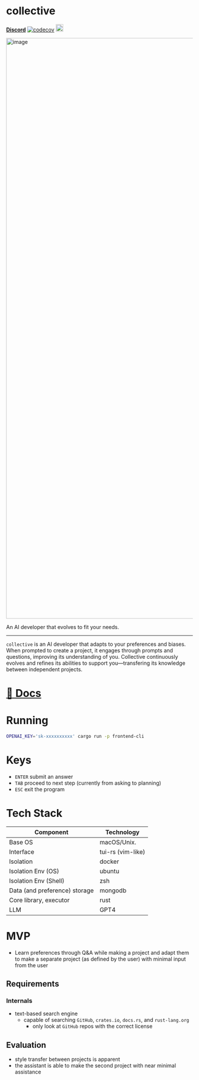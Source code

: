 # collective

[**Discord**](https://discord.gg/CzeXcYU8nC)
[![codecov](https://codecov.io/github/getcollective-ai/collective/branch/main/graph/badge.svg?token=C7HBZAAX3B)](https://app.codecov.io/gh/getcollective-ai/collective)
[<img alt="build status" src="https://img.shields.io/github/actions/workflow/status/getcollective-ai/collective/rust-test.yml?branch=main&style=for-the-badge" height="20">](https://github.com/getcollective-ai/collective/actions?query=branch%3Amain)


<img width="1564" alt="image" src="https://user-images.githubusercontent.com/7644264/232889999-7f76cef7-2602-423f-b907-bf943807ece6.png">

An AI developer that evolves to fit your needs.

---
`collective` is an AI developer that adapts to your preferences and biases.
When prompted to create a project, it engages through prompts and questions, improving
its understanding of you. Collective continuously evolves and refines its abilities to support
you—transfering its knowledge between independent projects.

# [📜 Docs](https://github.com/getcollective-ai/docs)

# Running
```zsh
OPENAI_KEY='sk-xxxxxxxxxx' cargo run -p frontend-cli
```

# Keys

- `ENTER` submit an answer
- `TAB` proceed to next step (currently from asking to planning)
- `ESC` exit the program

# Tech Stack

| Component                     | Technology        |
 |-------------------------------|-------------------|
| Base OS                       | macOS/Unix.       |
| Interface                     | tui-rs (vim-like) |
| Isolation                     | docker            |
| Isolation Env (OS)            | ubuntu            |
| Isolation Env (Shell)         | zsh               |
| Data (and preference) storage | mongodb           |
| Core library, executor        | rust              |
| LLM                           | GPT4              |

# MVP

- Learn preferences through Q&A while making a project and
  adapt them to make a separate project (as defined by the user) with minimal input from the user

## Requirements

### Internals

- text-based search engine
    - capable of searching `GitHub`, `crates.io`, `docs.rs`, and `rust-lang.org`
        - only look at `GitHub` repos with the correct license

## Evaluation

- style transfer between projects is apparent
- the assistant is able to make the second project with near minimal assistance
